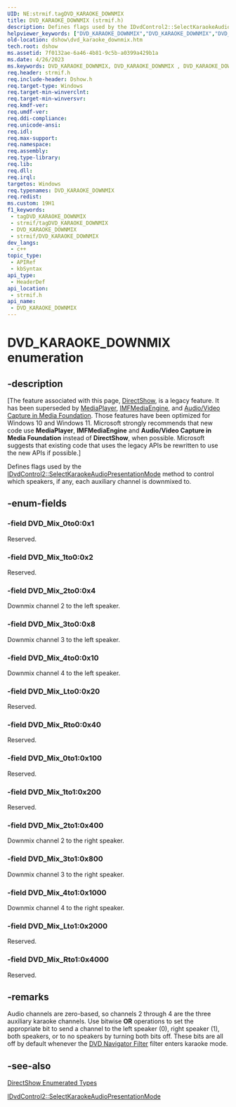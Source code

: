 ```yaml
---
UID: NE:strmif.tagDVD_KARAOKE_DOWNMIX
title: DVD_KARAOKE_DOWNMIX (strmif.h)
description: Defines flags used by the IDvdControl2::SelectKaraokeAudioPresentationMode method to control which speakers, if any, each auxiliary channel is downmixed to.
helpviewer_keywords: ["DVD_KARAOKE_DOWNMIX","DVD_KARAOKE_DOWNMIX","DVD_KARAOKE_DOWNMIX enumeration [DirectShow]","DVD_KARAOKE_DOWNMIXEnumeration","DVD_Mix_0to0","DVD_Mix_0to1","DVD_Mix_1to0","DVD_Mix_1to1","DVD_Mix_2to0","DVD_Mix_2to1","DVD_Mix_3to0","DVD_Mix_3to1","DVD_Mix_4to0","DVD_Mix_4to1","DVD_Mix_Lto0","DVD_Mix_Lto1","DVD_Mix_Rto0","DVD_Mix_Rto1","dshow.dvd_karaoke_downmix","strmif/DVD_KARAOKE_DOWNMIX","strmif/DVD_Mix_0to0","strmif/DVD_Mix_0to1","strmif/DVD_Mix_1to0","strmif/DVD_Mix_1to1","strmif/DVD_Mix_2to0","strmif/DVD_Mix_2to1","strmif/DVD_Mix_3to0","strmif/DVD_Mix_3to1","strmif/DVD_Mix_4to0","strmif/DVD_Mix_4to1","strmif/DVD_Mix_Lto0","strmif/DVD_Mix_Lto1","strmif/DVD_Mix_Rto0","strmif/DVD_Mix_Rto1"]
old-location: dshow\dvd_karaoke_downmix.htm
tech.root: dshow
ms.assetid: 7f0132ae-6a46-4b81-9c5b-a0399a429b1a
ms.date: 4/26/2023
ms.keywords: DVD_KARAOKE_DOWNMIX, DVD_KARAOKE_DOWNMIX , DVD_KARAOKE_DOWNMIX enumeration [DirectShow], DVD_KARAOKE_DOWNMIXEnumeration, DVD_Mix_0to0, DVD_Mix_0to1, DVD_Mix_1to0, DVD_Mix_1to1, DVD_Mix_2to0, DVD_Mix_2to1, DVD_Mix_3to0, DVD_Mix_3to1, DVD_Mix_4to0, DVD_Mix_4to1, DVD_Mix_Lto0, DVD_Mix_Lto1, DVD_Mix_Rto0, DVD_Mix_Rto1, dshow.dvd_karaoke_downmix, strmif/DVD_KARAOKE_DOWNMIX, strmif/DVD_Mix_0to0, strmif/DVD_Mix_0to1, strmif/DVD_Mix_1to0, strmif/DVD_Mix_1to1, strmif/DVD_Mix_2to0, strmif/DVD_Mix_2to1, strmif/DVD_Mix_3to0, strmif/DVD_Mix_3to1, strmif/DVD_Mix_4to0, strmif/DVD_Mix_4to1, strmif/DVD_Mix_Lto0, strmif/DVD_Mix_Lto1, strmif/DVD_Mix_Rto0, strmif/DVD_Mix_Rto1
req.header: strmif.h
req.include-header: Dshow.h
req.target-type: Windows
req.target-min-winverclnt: 
req.target-min-winversvr: 
req.kmdf-ver: 
req.umdf-ver: 
req.ddi-compliance: 
req.unicode-ansi: 
req.idl: 
req.max-support: 
req.namespace: 
req.assembly: 
req.type-library: 
req.lib: 
req.dll: 
req.irql: 
targetos: Windows
req.typenames: DVD_KARAOKE_DOWNMIX
req.redist: 
ms.custom: 19H1
f1_keywords:
 - tagDVD_KARAOKE_DOWNMIX
 - strmif/tagDVD_KARAOKE_DOWNMIX
 - DVD_KARAOKE_DOWNMIX
 - strmif/DVD_KARAOKE_DOWNMIX
dev_langs:
 - c++
topic_type:
 - APIRef
 - kbSyntax
api_type:
 - HeaderDef
api_location:
 - strmif.h
api_name:
 - DVD_KARAOKE_DOWNMIX
---
```


# DVD_KARAOKE_DOWNMIX enumeration


## -description

\[The feature associated with this page, [DirectShow](/windows/win32/directshow/directshow), is a legacy feature. It has been superseded by [MediaPlayer](/uwp/api/Windows.Media.Playback.MediaPlayer), [IMFMediaEngine](/windows/win32/api/mfmediaengine/nn-mfmediaengine-imfmediaengine), and [Audio/Video Capture in Media Foundation](/windows/win32/medfound/audio-video-capture-in-media-foundation). Those features have been optimized for Windows 10 and Windows 11. Microsoft strongly recommends that new code use **MediaPlayer**, **IMFMediaEngine** and **Audio/Video Capture in Media Foundation** instead of **DirectShow**, when possible. Microsoft suggests that existing code that uses the legacy APIs be rewritten to use the new APIs if possible.\]

Defines flags used by the <a href="/windows/desktop/api/strmif/nf-strmif-idvdcontrol2-selectkaraokeaudiopresentationmode">IDvdControl2::SelectKaraokeAudioPresentationMode</a> method to control which speakers, if any, each auxiliary channel is downmixed to.

## -enum-fields

### -field DVD_Mix_0to0:0x1

Reserved.

### -field DVD_Mix_1to0:0x2

Reserved.

### -field DVD_Mix_2to0:0x4

Downmix channel 2 to the left speaker.

### -field DVD_Mix_3to0:0x8

Downmix channel 3 to the left speaker.

### -field DVD_Mix_4to0:0x10

Downmix channel 4 to the left speaker.

### -field DVD_Mix_Lto0:0x20

Reserved.

### -field DVD_Mix_Rto0:0x40

Reserved.

### -field DVD_Mix_0to1:0x100

Reserved.

### -field DVD_Mix_1to1:0x200

Reserved.

### -field DVD_Mix_2to1:0x400

Downmix channel 2 to the right speaker.

### -field DVD_Mix_3to1:0x800

Downmix channel 3 to the right speaker.

### -field DVD_Mix_4to1:0x1000

Downmix channel 4 to the right speaker.

### -field DVD_Mix_Lto1:0x2000

Reserved.

### -field DVD_Mix_Rto1:0x4000

Reserved.

## -remarks

Audio channels are zero-based, so channels 2 through 4 are the three auxiliary karaoke channels. Use bitwise <b>OR</b> operations to set the appropriate bit to send a channel to the left speaker (0), right speaker (1), both speakers, or to no speakers by turning both bits off. These bits are all off by default whenever the <a href="/windows/desktop/DirectShow/dvd-navigator-filter">DVD Navigator Filter</a> filter enters karaoke mode.

## -see-also

<a href="/windows/desktop/DirectShow/directshow-enumerated-types">DirectShow Enumerated Types</a>



<a href="/windows/desktop/api/strmif/nf-strmif-idvdcontrol2-selectkaraokeaudiopresentationmode">IDvdControl2::SelectKaraokeAudioPresentationMode</a>
